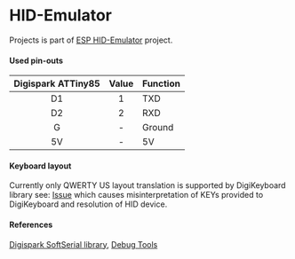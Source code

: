# HID-Emulator

Projects is part of [ESP HID-Emulator](https://github.com/aenniw/ESP8266/tree/master/HID-Emulator) project.

#### Used pin-outs

| Digispark ATTiny85    | Value | Function                      |
|:---------------------:|:-----:|:------------------------------|
| D1                    | 1     | TXD                           |
| D2                    | 2     | RXD                           |
| G                     | -     | Ground                        |
| 5V                    | -     | 5V                            |

#### Keyboard layout
Currently only QWERTY US layout translation is supported by DigiKeyboard library see: [Issue](https://github.com/digistump/DigistumpArduino/issues/46)
which causes misinterpretation of KEYs provided to DigiKeyboard and resolution of HID device. 

#### References
[Digispark SoftSerial library](https://github.com/J-Rios/Digispark_SoftSerial-INT0),
[Debug Tools](https://github.com/digistump/DigisparkExamplePrograms/tree/master/Python/DigiUSB/source)